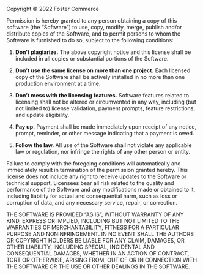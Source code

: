 Copyright © 2022 Foster Commerce

Permission is hereby granted to any person obtaining a copy of this software (the “Software”) to use, copy, modify,
merge, publish and/or distribute copies of the Software, and to permit persons to whom the Software is furnished to
do so, subject to the following conditions:

1. **Don’t plagiarize.** The above copyright notice and this license shall be included in all copies or substantial
portions of the Software.

2. **Don’t use the same license on more than one project.** Each licensed copy of the Software shall be actively
installed in no more than one production environment at a time.

3. **Don’t mess with the licensing features.** Software features related to licensing shall not be altered or
circumvented in any way, including (but not limited to) license validation, payment prompts, feature restrictions,
and update eligibility.

4. **Pay up.** Payment shall be made immediately upon receipt of any notice, prompt, reminder, or other message
indicating that a payment is owed.

5. **Follow the law.** All use of the Software shall not violate any applicable law or regulation, nor infringe the
rights of any other person or entity.

Failure to comply with the foregoing conditions will automatically and immediately result in termination of the
permission granted hereby. This license does not include any right to receive updates to the Software or technical
support. Licensees bear all risk related to the quality and performance of the Software and any modifications made
or obtained to it, including liability for actual and consequential harm, such as loss or corruption of data, and
any necessary service, repair, or correction.

THE SOFTWARE IS PROVIDED “AS IS”, WITHOUT WARRANTY OF ANY KIND, EXPRESS OR IMPLIED, INCLUDING BUT NOT LIMITED TO THE
WARRANTIES OF MERCHANTABILITY, FITNESS FOR A PARTICULAR PURPOSE AND NONINFRINGEMENT. IN NO EVENT SHALL THE AUTHORS OR
COPYRIGHT HOLDERS BE LIABLE FOR ANY CLAIM, DAMAGES, OR OTHER LIABILITY, INCLUDING SPECIAL, INCIDENTAL AND CONSEQUENTIAL
DAMAGES, WHETHER IN AN ACTION OF CONTRACT, TORT OR OTHERWISE, ARISING FROM, OUT OF OR IN CONNECTION WITH THE SOFTWARE
OR THE USE OR OTHER DEALINGS IN THE SOFTWARE.